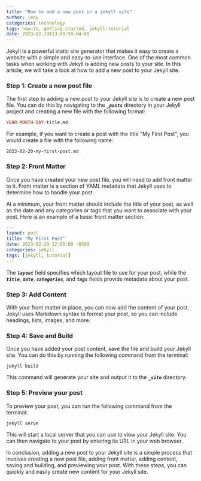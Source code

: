 ```yaml
---
title: "How to add a new post in a jekyll site"
author: jeny
categories: technology
tags: how-to, getting-started, jekyll-tutorial
date: 2023-02-19T13:08:50-04:00
---
```

Jekyll is a powerful static site generator that makes it easy to create a website with a simple and easy-to-use interface. One of the most common tasks when working with Jekyll is adding new posts to your site. In this article, we will take a look at how to add a new post to your Jekyll site.

### Step 1: Create a new post file
The first step to adding a new post to your Jekyll site is to create a new post file. You can do this by navigating to the ***`_posts`*** directory in your Jekyll project and creating a new file with the following format:

```sql
YEAR-MONTH-DAY-title.md
```

For example, if you want to create a post with the title "My First Post", you would create a file with the following name:

```
2023-02-20-my-first-post.md
```

### Step 2: Front Matter
Once you have created your new post file, you will need to add front matter to it. Front matter is a section of YAML metadata that Jekyll uses to determine how to handle your post.

At a minimum, your front matter should include the title of your post, as well as the date and any categories or tags that you want to associate with your post. Here is an example of a basic front matter section:

```yaml
---
layout: post
title: "My First Post"
date: 2023-02-20 12:00:00 -0500
categories: jekyll
tags: [jekyll, tutorial]
---
```

The ***`layout`*** field specifies which layout file to use for your post, while the ***`title`***, ***`date`***, ***`categories`***, and ***`tags`*** fields provide metadata about your post.

### Step 3: Add Content
With your front matter in place, you can now add the content of your post. Jekyll uses Markdown syntax to format your post, so you can include headings, lists, images, and more.

### Step 4: Save and Build
Once you have added your post content, save the file and build your Jekyll site. You can do this by running the following command from the terminal:

```
jekyll build
```

This command will generate your site and output it to the ***`_site`*** directory.

### Step 5: Preview your post
To preview your post, you can run the following command from the terminal:

```
jekyll serve
```

This will start a local server that you can use to view your Jekyll site. You can then navigate to your post by entering its URL in your web browser.

In conclusion, adding a new post to your Jekyll site is a simple process that involves creating a new post file, adding front matter, adding content, saving and building, and previewing your post. With these steps, you can quickly and easily create new content for your Jekyll site.

